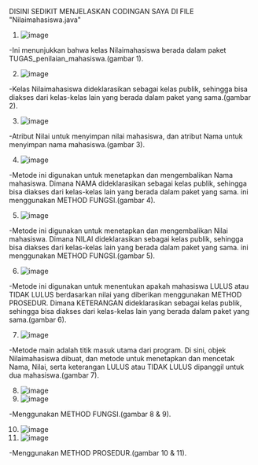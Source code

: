 DISINI SEDIKIT MENJELASKAN CODINGAN SAYA DI FILE "Nilaimahasiswa.java"

1. ![image](https://github.com/user-attachments/assets/71f3ce6c-68bb-451e-bb56-a86056aa1dac)

-Ini menunjukkan bahwa kelas Nilaimahasiswa berada dalam paket TUGAS_penilaian_mahasiswa.(gambar 1).

2. ![image](https://github.com/user-attachments/assets/0dbce725-8788-4928-8e4d-4dafb372e3ad)

-Kelas Nilaimahasiswa dideklarasikan sebagai kelas publik, sehingga bisa diakses dari kelas-kelas lain yang berada dalam paket yang sama.(gambar 2).

3. ![image](https://github.com/user-attachments/assets/ad853737-c5c1-4af3-9fa9-15f0df421859)

-Atribut Nilai untuk menyimpan nilai mahasiswa, dan atribut Nama untuk menyimpan nama mahasiswa.(gambar 3).

4. ![image](https://github.com/user-attachments/assets/284a4d13-2817-42a0-a090-87fbd1a487b2)

-Metode ini digunakan untuk menetapkan dan mengembalikan Nama mahasiswa. Dimana NAMA dideklarasikan sebagai kelas publik, sehingga bisa diakses dari kelas-kelas lain yang berada dalam paket yang sama. ini menggunakan METHOD FUNGSI.(gambar 4).

5. ![image](https://github.com/user-attachments/assets/c7f6e82d-eb39-4941-afd2-ea47054737c9)

-Metode ini digunakan untuk menetapkan dan mengembalikan Nilai mahasiswa. Dimana NILAI dideklarasikan sebagai kelas publik, sehingga bisa diakses dari kelas-kelas lain yang berada dalam paket yang sama. ini menggunakan METHOD FUNGSI.(gambar 5).

6. ![image](https://github.com/user-attachments/assets/283c7dfe-e3e4-4bdf-b072-6143e34b1c1b)

-Metode ini digunakan untuk menentukan apakah mahasiswa LULUS atau TIDAK LULUS berdasarkan nilai yang diberikan menggunakan METHOD PROSEDUR. Dimana KETERANGAN dideklarasikan sebagai kelas publik, sehingga bisa diakses dari kelas-kelas lain yang berada dalam paket yang sama.(gambar 6).

7. ![image](https://github.com/user-attachments/assets/d192b7cf-2145-49ef-a862-21a987cfee0c)

-Metode main adalah titik masuk utama dari program. Di sini, objek Nilaimahasiswa dibuat, dan metode untuk menetapkan dan mencetak Nama, Nilai, serta keterangan LULUS atau TIDAK LULUS dipanggil untuk dua mahasiswa.(gambar 7).

8. ![image](https://github.com/user-attachments/assets/1f4cef4b-c67f-445b-b9b8-5b87efe93c1e)
9. ![image](https://github.com/user-attachments/assets/d71951d4-bc72-495a-9057-55c0f3c8ffc3)

-Menggunakan METHOD FUNGSI.(gambar 8 & 9).

10. ![image](https://github.com/user-attachments/assets/ba84479c-e51c-4933-8cbe-d1ee4b8b6d55)
11. ![image](https://github.com/user-attachments/assets/ff697b81-b5be-4052-bab4-4fe2f82947f1)

-Menggunakan METHOD PROSEDUR.(gambar 10 & 11).
